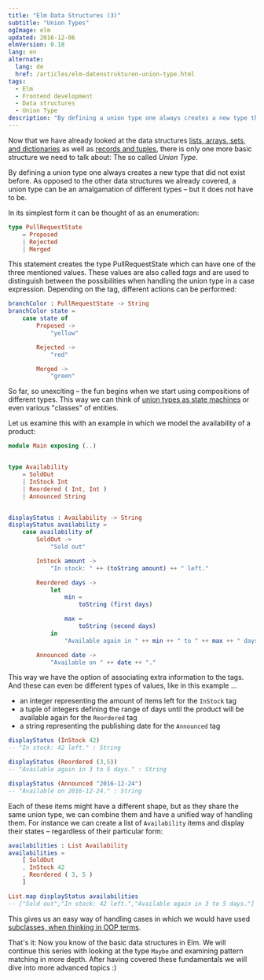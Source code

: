 ```yaml
---
title: "Elm Data Structures (3)"
subtitle: "Union Types"
ogImage: elm
updated: 2016-12-06
elmVersion: 0.18
lang: en
alternate:
  lang: de
  href: /articles/elm-datenstrukturen-union-type.html
tags:
  - Elm
  - Frontend development
  - Data structures
  - Union Type
description: "By defining a union type one always creates a new type that did not exist before. A union type can be an amalgamation of different types – but it does not have to be."
---
```


Now that we have already looked at the data structures [lists, arrays, sets, and dictionaries](/articles/elm-data-structures-list-array-set-dict.html) as well as [records and tuples](/articles/elm-data-structures-record-tuple.html), there is only one more basic structure we need to talk about: The so called *Union Type*.

<!-- more -->

By defining a union type one always creates a new type that did not exist before. As opposed to the other data structures we already covered, a union type can be an amalgamation of different types – but it does not have to be.

In its simplest form it can be thought of as an enumeration:

```elm
type PullRequestState
    = Proposed
    | Rejected
    | Merged
```

This statement creates the type PullRequestState which can have one of the three mentioned values. These values are also called *tags* and are used to distinguish between the possibilities when handling the union type in a case expression. Depending on the tag, different actions can be performed:

```elm
branchColor : PullRequestState -> String
branchColor state =
    case state of
        Proposed ->
            "yellow"

        Rejected ->
            "red"

        Merged ->
            "green"
```

So far, so unexciting – the fun begins when we start using compositions of different types. This way we can think of [union types as state machines](http://elm-lang.org/guide/model-the-problem) or even various "classes" of entities.

Let us examine this with an example in which we model the availability of a product:

```elm
module Main exposing (..)


type Availability
    = SoldOut
    | InStock Int
    | Reordered ( Int, Int )
    | Announced String


displayStatus : Availability -> String
displayStatus availability =
    case availability of
        SoldOut ->
            "Sold out"

        InStock amount ->
            "In stock: " ++ (toString amount) ++ " left."

        Reordered days ->
            let
                min =
                    toString (first days)

                max =
                    toString (second days)
            in
                "Available again in " ++ min ++ " to " ++ max ++ " days."

        Announced date ->
            "Available on " ++ date ++ "."

```

This way we have the option of associating extra information to the tags. And these can even be different types of values, like in this example …
- an integer representing the amount of items left for the `InStock` tag
- a tuple of integers defining the range of days until the product will be available again for the `Reordered` tag
- a string representing the publishing date for the `Announced` tag

```elm
displayStatus (InStock 42)
-- "In stock: 42 left." : String

displayStatus (Reordered (3,5))
-- "Available again in 3 to 5 days." : String

displayStatus (Announced "2016-12-24")
-- "Available on 2016-12-24." : String
```

Each of these items might have a different shape, but as they share the same union type, we can combine them and have a unified way of handling them. For instance we can create a list of `Availability` items and display their states – regardless of their particular form:

```elm
availabilities : List Availability
availabilities =
    [ SoldOut
    , InStock 42
    , Reordered ( 3, 5 )
    ]

List.map displayStatus availabilities
-- ["Sold out","In stock: 42 left.","Available again in 3 to 5 days."] : List String
```

This gives us an easy way of handling cases in which we would have used [subclasses, when thinking in OOP terms](https://github.com/Dobiasd/articles/blob/master/from_oop_to_fp_-_inheritance_and_the_expression_problem.md).

That's it: Now you know of the basic data structures in Elm. We will continue this series with looking at the type `Maybe` and examining pattern matching in more depth. After having covered these fundamentals we will dive into more advanced topics :)

